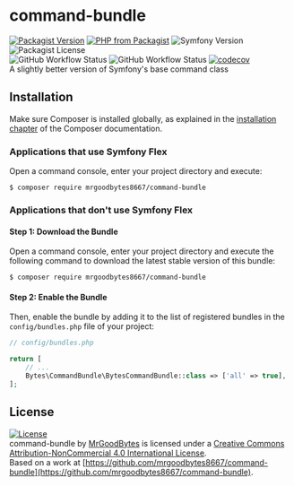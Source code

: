 # command-bundle
[![Packagist Version](https://img.shields.io/packagist/v/mrgoodbytes8667/command-bundle?logo=packagist&logoColor=FFF&style=flat)](https://packagist.org/packages/mrgoodbytes8667/command-bundle)
[![PHP from Packagist](https://img.shields.io/packagist/php-v/mrgoodbytes8667/command-bundle?logo=php&logoColor=FFF&style=flat)](https://packagist.org/packages/mrgoodbytes8667/command-bundle)
![Symfony Version](https://img.shields.io/badge/symfony-%5E5.1-blue?logo=symfony&logoColor=FFF&style=flat)
![Packagist License](https://img.shields.io/packagist/l/mrgoodbytes8667/command-bundle?logo=creative-commons&logoColor=FFF&style=flat)  
![GitHub Workflow Status](https://img.shields.io/github/workflow/status/mrgoodbytes8667/command-bundle/release?label=stable&logo=github&logoColor=FFF&style=flat)
![GitHub Workflow Status](https://img.shields.io/github/workflow/status/mrgoodbytes8667/command-bundle/tests?logo=github&logoColor=FFF&style=flat)
[![codecov](https://img.shields.io/codecov/c/github/mrgoodbytes8667/command-bundle?logo=codecov&logoColor=FFF&style=flat)](https://codecov.io/gh/mrgoodbytes8667/command-bundle)  
A slightly better version of Symfony's base command class

## Installation

Make sure Composer is installed globally, as explained in the
[installation chapter](https://getcomposer.org/doc/00-intro.md)
of the Composer documentation.

### Applications that use Symfony Flex

Open a command console, enter your project directory and execute:

```console
$ composer require mrgoodbytes8667/command-bundle
```

### Applications that don't use Symfony Flex

#### Step 1: Download the Bundle

Open a command console, enter your project directory and execute the
following command to download the latest stable version of this bundle:

```console
$ composer require mrgoodbytes8667/command-bundle
```

#### Step 2: Enable the Bundle

Then, enable the bundle by adding it to the list of registered bundles
in the `config/bundles.php` file of your project:

```php
// config/bundles.php

return [
    // ...
    Bytes\CommandBundle\BytesCommandBundle::class => ['all' => true],
];
```

## License
[![License](https://i.creativecommons.org/l/by-nc/4.0/88x31.png)]("http://creativecommons.org/licenses/by-nc/4.0/)  
command-bundle by [MrGoodBytes](https://www.goodbytes.live) is licensed under a [Creative Commons Attribution-NonCommercial 4.0 International License](http://creativecommons.org/licenses/by-nc/4.0/).  
Based on a work at [https://github.com/mrgoodbytes8667/command-bundle](https://github.com/mrgoodbytes8667/command-bundle).